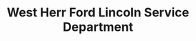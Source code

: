 ---
title: "West Herr Ford Lincoln Service Department"
url: /buffalo/west-herr-ford-lincoln-service-department/
shop: car repair
---